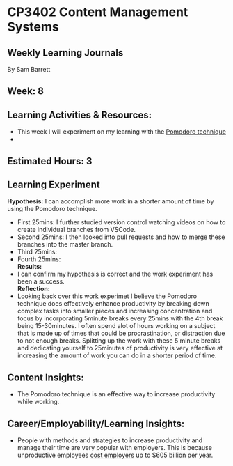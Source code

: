 # CP3402 Content Management Systems
## Weekly Learning Journals

By Sam Barrett

## Week: 8

## Learning Activities & Resources:
- This week I will experiment on my learning with the [Pomodoro technique](https://www.todoist.com/productivity-methods/pomodoro-technique)
- 

## Estimated Hours: 3

## Learning Experiment  
**Hypothesis:** I can accomplish more work in a shorter amount of time by using the Pomodoro technique.  
- First 25mins: I further studied version control watching videos on how to create individual branches from VSCode.
- Second 25mins: I then looked into pull requests and how to merge these branches into the master branch.
- Third 25mins:
- Fourth 25mins:  
**Results:**  
- I can confirm my hypothesis is correct and the work experiment has been a success.  
**Reflection:**
- Looking back over this work experimet I believe the Pomodoro technique does effectively enhance productivity by
breaking down complex tasks into smaller pieces and increasing concentration and focus by incorporating 5minute breaks every 25mins with
the 4th break being 15-30minutes. I often spend alot of hours working on a subject that is made up of times that could be procrastination, or 
distraction due to not enough breaks. Splitting up the work with these 5 minute breaks and dedicating yourself to 25minutes of productivity is 
very effective at increasing the amount of work you can do in a shorter period of time.

## Content Insights:
- The Pomodoro technique is an effective way to increase productivity while working.

## Career/Employability/Learning Insights:
- People with methods and strategies to increase productivity and manage their time are very popular with employers. This is because unproductive 
employees [cost employers](https://firstup.io/blog/employee-productivity-statistics/) up to $605 billion per year. 